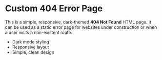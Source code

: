 # Custom 404 Error Page

This is a simple, responsive, dark-themed **404 Not Found** HTML page. It can be used as a static error page for websites under construction or when a user visits a non-existent route.

- Dark mode styling
- Responsive layout
- Simple, clean design
